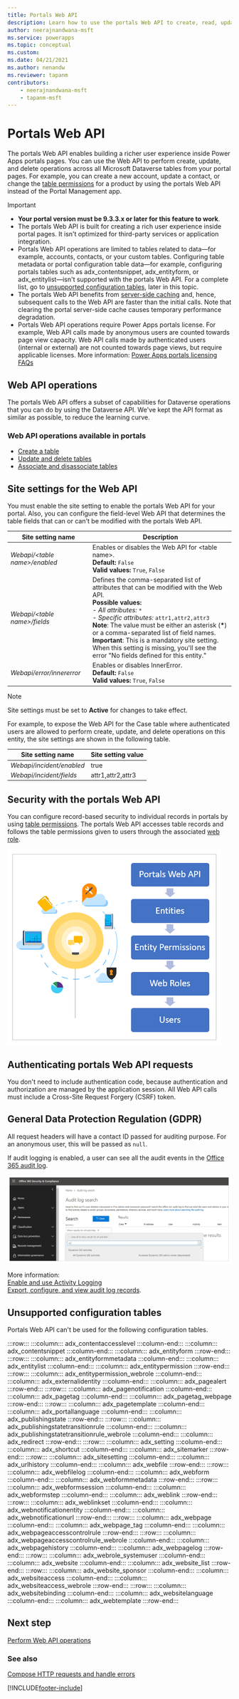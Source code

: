 ```yaml
---
title: Portals Web API
description: Learn how to use the portals Web API to create, read, update, and delete Microsoft Dataverse tables.
author: neerajnandwana-msft
ms.service: powerapps
ms.topic: conceptual
ms.custom: 
ms.date: 04/21/2021
ms.author: nenandw
ms.reviewer: tapanm
contributors:
    - neerajnandwana-msft
    - tapanm-msft
---
```


# Portals Web API

The portals Web API enables building a richer user experience inside Power Apps portals pages. You can use the Web API to perform create, update, and delete operations across all Microsoft Dataverse tables from your portal pages. For example, you can create a new account, update a contact, or change the [table permissions](configure/assign-entity-permissions.md) for a product by using the portals Web API instead of the Portal Management app.

> [!IMPORTANT]
> - **Your portal version must be 9.3.3.x or later for this feature to work**.
> - The portals Web API is built for creating a rich user experience inside portal pages. It isn't optimized for third-party services or application integration.
> - Portals Web API operations are limited to tables related to data&mdash;for example, accounts, contacts, or your custom tables. Configuring table metadata or portal configuration table data&mdash;for example, configuring portals tables such as adx_contentsnippet, adx_entityform, or adx_entitylist&mdash;isn't supported with the portals Web API. For a complete list, go to [unsupported configuration tables](#unsupported-configuration-tables), later in this topic.
> - The portals Web API benefits from [server-side caching](admin/clear-server-side-cache.md) and, hence, subsequent calls to the Web API are faster than the initial calls. Note that clearing the portal server-side cache causes temporary performance degradation.
> - Portals Web API operations require Power Apps portals license. For example, Web API calls made by anonymous users are counted towards page view capacity. Web API calls made by authenticated users (internal or external) are not counted towards page views, but require applicable licenses. More information: [Power Apps portals licensing FAQs](/power-platform/admin/powerapps-flow-licensing-faq#can-you-share-more-details-regarding-the-new-power-apps-portals-licensing)

## Web API operations

The portals Web API offers a subset of capabilities for Dataverse operations that you can do by using the Dataverse API. We've kept the API format as similar as possible, to reduce the learning curve.

### Web API operations available in portals

- [Create a table](web-api-perform-operations.md#create-a-record-in-a-table)
- [Update and delete tables](web-api-perform-operations.md#update-and-delete-tables-by-using-the-web-api) 
- [Associate and disassociate tables](web-api-perform-operations.md#associate-and-disassociate-tables-by-using-the-web-api)

## Site settings for the Web API

You must enable the site setting to enable the portals Web API for your portal. Also, you can configure the field-level Web API that determines the table fields that can or can't be modified with the portals Web API.

| Site setting name | Description|
| - |- |
| *Webapi/\<table name\>/enabled* | Enables or disables the Web API for \<table name\>. <br> **Default:** `False` <br> **Valid values:** `True`, `False` |
| *Webapi/\<table name\>/fields*  | Defines the comma-separated list of attributes that can be modified with the Web API. <br>  **Possible values:**  <br> - *All attributes:* `*` <br> - *Specific attributes:* `attr1,attr2,attr3` <br> **Note**:  The value must be either an asterisk (**\***) or a comma-separated list of field names. <br> **Important**: This is a mandatory site setting. When this setting is missing, you'll see the error "No fields defined for this entity." |
| *Webapi/error/innererror* | Enables or disables InnerError. <br> **Default:** `False` <br> **Valid values:** `True`, `False`

> [!NOTE]
> Site settings must be set to **Active** for changes to take effect.

For example, to expose the Web API for the Case table where authenticated
users are allowed to perform create, update, and delete operations on this entity, the site settings are shown in the following table.

| Site setting name | Site setting value|
| - |- |
| *Webapi/incident/enabled* | true |
| *Webapi/incident/fields* | attr1,attr2,attr3 |

## Security with the portals Web API

You can configure record-based security to individual records in portals by using [table permissions](configure/assign-entity-permissions.md). The portals Web API accesses table records and follows the table permissions given to users through the associated [web role](configure/create-web-roles.md).

![Portals Web API security.](media/web-api/portals-Webapi-security.png "Portals Web API security architecture")

## Authenticating portals Web API requests

You don't need to include authentication code, because authentication and authorization are managed by the application session. All Web API calls must include a Cross-Site Request Forgery (CSRF) token.

## General Data Protection Regulation (GDPR)

All request headers will have a contact ID passed for auditing purpose. For an anonymous user, this will be passed as `null`.

If audit logging is enabled, a user can see all the audit events in the [Office 365 audit log](https://protection.office.com/unifiedauditlog).

![Office 365 audit log.](media/web-api/office365-security-compliance-audit-log.png)

More information:<br>[Enable and use Activity Logging](/power-platform/admin/enable-use-comprehensive-auditing)<br>[Export, configure, and view audit log records](/microsoft-365/compliance/export-view-audit-log-records).

## Unsupported configuration tables

Portals Web API can't be used for the following configuration tables.


:::row:::
:::column:::
	adx_contentaccesslevel
:::column-end:::
:::column:::
	adx_contentsnippet
:::column-end:::
:::column:::
	adx_entityform
:::row-end:::
:::row:::
:::column:::
	adx_entityformmetadata
:::column-end:::
:::column:::
	adx_entitylist
:::column-end:::
:::column:::
	adx_entitypermission
:::row-end:::
:::row:::
:::column:::
	adx_entitypermission_webrole
:::column-end:::
:::column:::
	adx_externalidentity
:::column-end:::
:::column:::
	adx_pagealert
:::row-end:::
:::row:::
:::column:::
	adx_pagenotification
:::column-end:::
:::column:::
	adx_pagetag
:::column-end:::
:::column:::
	adx_pagetag_webpage
:::row-end:::
:::row:::
:::column:::
	adx_pagetemplate
:::column-end:::
:::column:::
	adx_portallanguage
:::column-end:::
:::column:::
	adx_publishingstate
:::row-end:::
:::row:::
:::column:::
	adx_publishingstatetransitionrule
:::column-end:::
:::column:::
	adx_publishingstatetransitionrule_webrole
:::column-end:::
:::column:::
	adx_redirect
:::row-end:::
:::row:::
:::column:::
	adx_setting
:::column-end:::
:::column:::
	adx_shortcut
:::column-end:::
:::column:::
	adx_sitemarker
:::row-end:::
:::row:::
:::column:::
	adx_sitesetting
:::column-end:::
:::column:::
	adx_urlhistory
:::column-end:::
:::column:::
	adx_webfile
:::row-end:::
:::row:::
:::column:::
	adx_webfilelog
:::column-end:::
:::column:::
	adx_webform
:::column-end:::
:::column:::
	adx_webformmetadata
:::row-end:::
:::row:::
:::column:::
	adx_webformsession
:::column-end:::
:::column:::
	adx_webformstep
:::column-end:::
:::column:::
	adx_weblink
:::row-end:::
:::row:::
:::column:::
	adx_weblinkset
:::column-end:::
:::column:::
	adx_webnotificationentity
:::column-end:::
:::column:::
	adx_webnotificationurl
:::row-end:::
:::row:::
:::column:::
	adx_webpage
:::column-end:::
:::column:::
	adx_webpage_tag
:::column-end:::
:::column:::
	adx_webpageaccesscontrolrule
:::row-end:::
:::row:::
:::column:::
	adx_webpageaccesscontrolrule_webrole
:::column-end:::
:::column:::
	adx_webpagehistory
:::column-end:::
:::column:::
	adx_webpagelog
:::row-end:::
:::row:::
:::column:::
	adx_webrole_systemuser
:::column-end:::
:::column:::
	adx_website
:::column-end:::
:::column:::
	adx_website_list
:::row-end:::
:::row:::
:::column:::
	adx_website_sponsor
:::column-end:::
:::column:::
	adx_websiteaccess
:::column-end:::
:::column:::
	adx_websiteaccess_webrole
:::row-end:::
:::row:::
:::column:::
	adx_websitebinding
:::column-end:::
:::column:::
	adx_websitelanguage
:::column-end:::
:::column:::
	adx_webtemplate
:::row-end:::

## Next step

[Perform Web API operations](web-api-perform-operations.md)

### See also

[Compose HTTP requests and handle errors](web-api-http-requests-handle-errors.md)


[!INCLUDE[footer-include](../../includes/footer-banner.md)]